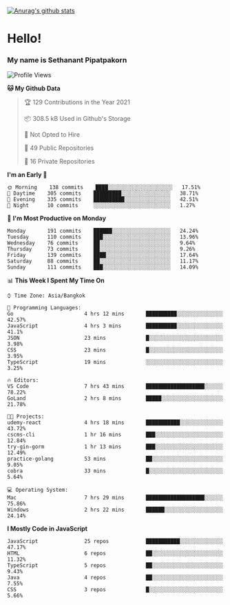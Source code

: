 [![Anurag's github stats](https://github-readme-stats.vercel.app/api?username=thetkpark&count_private=true&show_icons=true&theme=dracula)](https://github.com/anuraghazra/github-readme-stats)

# Hello!
### My name is Sethanant Pipatpakorn

<!--START_SECTION:waka-->
![Profile Views](http://img.shields.io/badge/Profile%20Views-7-blue)

**🐱 My Github Data** 

> 🏆 129 Contributions in the Year 2021
 > 
> 📦 308.5 kB Used in Github's Storage 
 > 
> 🚫 Not Opted to Hire
 > 
> 📜 49 Public Repositories 
 > 
> 🔑 16 Private Repositories  
 > 
**I'm an Early 🐤** 

```text
🌞 Morning    138 commits    ████░░░░░░░░░░░░░░░░░░░░░   17.51% 
🌆 Daytime    305 commits    █████████░░░░░░░░░░░░░░░░   38.71% 
🌃 Evening    335 commits    ██████████░░░░░░░░░░░░░░░   42.51% 
🌙 Night      10 commits     ░░░░░░░░░░░░░░░░░░░░░░░░░   1.27%

```
📅 **I'm Most Productive on Monday** 

```text
Monday       191 commits    ██████░░░░░░░░░░░░░░░░░░░   24.24% 
Tuesday      110 commits    ███░░░░░░░░░░░░░░░░░░░░░░   13.96% 
Wednesday    76 commits     ██░░░░░░░░░░░░░░░░░░░░░░░   9.64% 
Thursday     73 commits     ██░░░░░░░░░░░░░░░░░░░░░░░   9.26% 
Friday       139 commits    ████░░░░░░░░░░░░░░░░░░░░░   17.64% 
Saturday     88 commits     ██░░░░░░░░░░░░░░░░░░░░░░░   11.17% 
Sunday       111 commits    ███░░░░░░░░░░░░░░░░░░░░░░   14.09%

```


📊 **This Week I Spent My Time On** 

```text
⌚︎ Time Zone: Asia/Bangkok

💬 Programming Languages: 
Go                       4 hrs 12 mins       ██████████░░░░░░░░░░░░░░░   42.57% 
JavaScript               4 hrs 3 mins        ██████████░░░░░░░░░░░░░░░   41.1% 
JSON                     23 mins             █░░░░░░░░░░░░░░░░░░░░░░░░   3.98% 
CSS                      23 mins             █░░░░░░░░░░░░░░░░░░░░░░░░   3.95% 
TypeScript               19 mins             ░░░░░░░░░░░░░░░░░░░░░░░░░   3.25%

🔥 Editors: 
VS Code                  7 hrs 43 mins       ███████████████████░░░░░░   78.22% 
GoLand                   2 hrs 8 mins        █████░░░░░░░░░░░░░░░░░░░░   21.78%

🐱‍💻 Projects: 
udemy-react              4 hrs 18 mins       ███████████░░░░░░░░░░░░░░   43.72% 
cscms-cli                1 hr 16 mins        ███░░░░░░░░░░░░░░░░░░░░░░   12.84% 
try-gin-gorm             1 hr 13 mins        ███░░░░░░░░░░░░░░░░░░░░░░   12.49% 
practice-golang          53 mins             ██░░░░░░░░░░░░░░░░░░░░░░░   9.05% 
cobra                    33 mins             █░░░░░░░░░░░░░░░░░░░░░░░░   5.64%

💻 Operating System: 
Mac                      7 hrs 29 mins       ███████████████████░░░░░░   75.86% 
Windows                  2 hrs 22 mins       ██████░░░░░░░░░░░░░░░░░░░   24.14%

```

**I Mostly Code in JavaScript** 

```text
JavaScript               25 repos            ███████████░░░░░░░░░░░░░░   47.17% 
HTML                     6 repos             ██░░░░░░░░░░░░░░░░░░░░░░░   11.32% 
TypeScript               5 repos             ██░░░░░░░░░░░░░░░░░░░░░░░   9.43% 
Java                     4 repos             ██░░░░░░░░░░░░░░░░░░░░░░░   7.55% 
CSS                      3 repos             █░░░░░░░░░░░░░░░░░░░░░░░░   5.66%

```



<!--END_SECTION:waka-->
